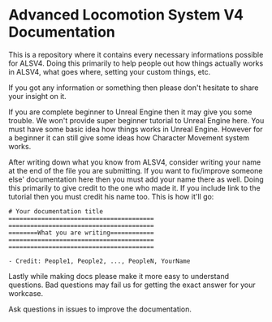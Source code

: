 # Advanced Locomotion System V4 Documentation

This is a repository where it contains every necessary informations possible for ALSV4. Doing this primarily to help people out how things actually works in ALSV4, what goes where, setting your custom things, etc.

If you got any information or something then please don't hesitate to share your insight on it.

If you are complete beginner to Unreal Engine then it may give you some trouble. We won't provide super beginner tutorial to Unreal Engine here. You must have some basic idea how things works in Unreal Engine. However for a beginner it can still give some ideas how Character Movement system works.

After writing down what you know from ALSV4, consider writing your name at the end of the file you are submitting. If you want to fix/improve someone else' documentation here then you must add your name there as well. Doing this primarily to give credit to the one who made it. If you include link to the tutorial then you must credit his name too. This is how it'll go:

```
# Your documentation title
========================================
========================================
========What you are writing============
========================================
========================================

- Credit: People1, People2, ..., PeopleN, YourName
```

Lastly while making docs please make it more easy to understand questions. Bad questions may fail us for getting the exact answer for your workcase.

Ask questions in issues to improve the documentation.